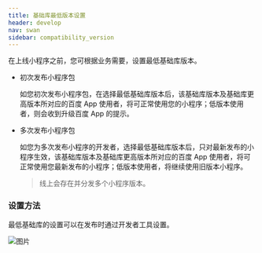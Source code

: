 ```yaml
---
title: 基础库最低版本设置
header: develop
nav: swan
sidebar: compatibility_version
---
```




在上线小程序之前，您可根据业务需要，设置最低基础库版本。

* 初次发布小程序包

  如您初次发布小程序包，在选择最低基础库版本后，该基础库版本及基础库更高版本所对应的百度 App 使用者，将可正常使用您的小程序；低版本使用者，则会收到升级百度 App 的提示。

* 多次发布小程序包

  如您为多次发布小程序的开发者，选择最低基础库版本后，只对最新发布的小程序生效，该基础库版本及基础库更高版本所对应的百度 App 使用者，将可正常使用您最新发布的小程序；低版本使用者，将继续使用旧版本小程序。
  > 线上会存在并分发多个小程序版本。

<!-- 
例：小程序 A 希望使用导航栏的自定义导航栏功能，由于这个功能在 2.10.7 的基础库才开始支持，开发者不希望在低版本客户端上让用户看到不完美的效果，就可以在发布小程序版本A时设置最低基础库版本为 2.10.7。2.10.7版本基础库对应的百度APP版本是11.1.0.0，当使用低于11.1.0.0版本的百度APP（如10.12.0.0）打开该小程序时，有两种情况：
> - 如果开发者之前发布过的最低基础库版本低于1.13.0的小程序版本B，那么会下发版本B的小程序包
> - 如果开发者没有发布过最低基础库版本低于1.13.0的小程序版本，那么会提升用户升级百度APP -->

### 设置方法

最低基础库的设置可以在发布时通过开发者工具设置。

![图片](../../../img/min-swan-version.png)